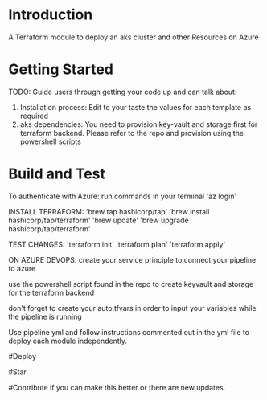 # Introduction 
A Terraform module to deploy an aks cluster and other Resources on Azure

# Getting Started
TODO: Guide users through getting your code up and can talk about:
1.	Installation process:
Edit to your taste the values for each template as required 
2.	aks dependencies:
You need to provision key-vault and storage first for terraform backend. Please refer to the repo and provision using the powershell scripts


# Build and Test
 To authenticate with Azure:
run commands in your terminal
'az login'

INSTALL TERRAFORM:
'brew tap hashicorp/tap'
'brew install hashicorp/tap/terraform'
'brew update'
'brew upgrade hashicorp/tap/terraform'

TEST CHANGES:
'terraform init'
'terraform plan'
'terraform apply'

ON AZURE DEVOPS:
create your service principle to connect your pipeline to azure 

use the powershell script found in the repo to create keyvault and storage for the terraform backend

don't forget to create your auto.tfvars in order to input your variables while the pipeline is running

Use pipeline yml and follow instructions commented out in the yml file to deploy each module independently.

#Deploy

#Star

#Contribute if you can make this better or there are new updates.




